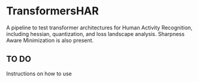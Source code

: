 # TransformersHAR
A pipeline to test transformer architectures for Human Activity Recognition, including hessian, quantization, and loss landscape analysis. Sharpness Aware Minimization is also present.

## TO DO
Instructions on how to use
